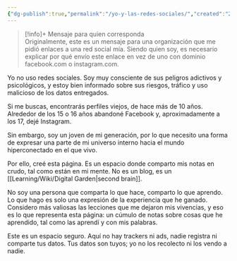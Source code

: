 ```yaml
---
{"dg-publish":true,"permalink":"/yo-y-las-redes-sociales/","created":"2025-02-02T21:24","updated":"2025-02-02T21:43"}
---
```


> [!info]+ Mensaje para quien corresponda  
> Originalmente, este es un mensaje para una organización que me pidió enlaces a una red social mía. Siendo quien soy, es necesario explicar por qué envío este enlace en vez de uno con dominio facebook.com o instagram.com.

Yo no uso redes sociales. Soy muy consciente de sus peligros adictivos y psicológicos, y estoy bien informado sobre sus riesgos, tráfico y uso malicioso de los datos entregados.

Si me buscas, encontrarás perfiles viejos, de hace más de 10 años. Alrededor de los 15 o 16 años abandoné Facebook y, aproximadamente a los 17, dejé Instagram.

Sin embargo, soy un joven de mi generación, por lo que necesito una forma de expresar una parte de mi universo interno hacia el mundo hiperconectado en el que vivo.

Por ello, creé esta página. Es un espacio donde comparto mis notas en crudo, tal como están en mi mente. No es un blog, es un [[Learning/Wiki/Digital Garden\|second brain]].

No soy una persona que comparta lo que hace, comparto lo que aprendo. Lo que hago es solo una expresión de la experiencia que he ganado. Considero más valiosas las lecciones que me dejaron mis vivencias, y eso es lo que representa esta página: un cúmulo de notas sobre cosas que he aprendido, tal como las aprendí y con mis palabras.

Este es un espacio seguro. Aquí no hay trackers ni ads, nadie registra ni comparte tus datos. Tus datos son tuyos; yo no los recolecto ni los vendo a nadie.